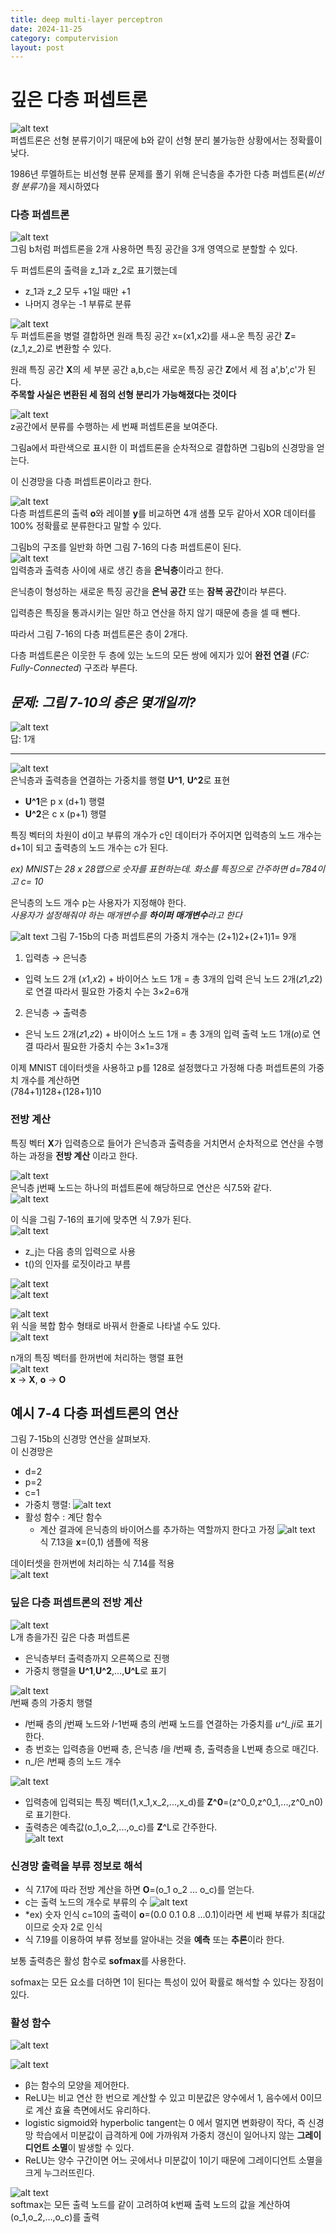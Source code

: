 ```yaml
---
title: deep multi-layer perceptron
date: 2024-11-25
category: computervision
layout: post
---
```

# 깊은 다층 퍼셉트론
![alt text](image-81.png)  
퍼셉트론은 선형 분류기이기 때문에 b와 같이 선형 분리 불가능한 상황에서는 정확률이 낮다.  

1986년 루멜하트는 비선형 분류 문제를 풀기 위해 은닉층을 추가한 다층 퍼셉트론(*비선형 분류기*)을 제시하였다

### 다층 퍼셉트론 
![alt text](image-82.png)  
그림 b처럼 퍼셉트론을 2개 사용하면 특징 공간을 3개 영역으로 분할할 수 있다.  

두 퍼셉트론의 출력을 z_1과 z_2로 표기했는데
- z_1과 z_2 모두 +1일 때만 +1 
- 나머지 경우는 -1 부류로 분류

![alt text](image-83.png)  
두 퍼셉트론을 병렬 결합하면 원래 특징 공간 x=(x1,x2)를 새ㅗ운 특징 공간 **Z**=(z_1,z_2)로 변환할 수 있다.  

원래 특징 공간 **X**의 세 부분 공간 a,b,c는 새로운 특징 공간 **Z**에서 세 점 a',b',c'가 된다.  
**주목할 사실은 변환된 세 점의 선형 분리가 가능해졌다는 것이다**  

![alt text](image-84.png)  
z공간에서 분류를 수행하는 세 번째 퍼셉트론을 보여준다.  

그림a에서 파란색으로 표시한 이 퍼셉트론을 순차적으로 결합하면 그림b의 신경망을 얻는다.  

이 신경망을 다층 퍼셉트론이라고 한다.  

![alt text](image-85.png)  
다층 퍼셉트론의 출력 **o**와 레이블 **y**를 비교하면 4개 샘플 모두 같아서 XOR 데이터를 100% 정확률로 분류한다고 말할 수 있다.  

그림b의 구조를 일반화 하면 그림 7-16의 다층 퍼셉트론이 된다.  
![alt text](image-86.png)  
입력층과 출력층 사이에 새로 생긴 층을 **은닉층**이라고 한다.  

은닉층이 형성하는 새로운 특징 공간을 **은닉 공간** 또는 **잠복 공간**이라 부른다.  

입력층은 특징을 통과시키는 일만 하고 연산을 하지 않기 때문에 층을 셀 때 뺀다.  

따라서 그림 7-16의 다층 퍼셉트론은 층이 2개다.  

다층 퍼셉트론은 이웃한 두 층에 있는 노드의 모든 쌍에 에지가 있어 **완전 연결** (*FC: Fully-Connected*) 구조라 부른다.

*문제: 그림 7-10의 층은 몇개일끼?*
--
![alt text](image-67.png)  
답: 1개

<hr>  

![alt text](image-87.png)  
은닉층과 출력층을 연결하는 가중치를 행렬 **U^1**, **U^2**로 표현  

- **U^1**은 p x (d+1) 행렬  
- **U^2**은 c x (p+1) 행렬  

특징 벡터의 차원이 d이고 부류의 개수가 c인 데이터가 주어지면 입력층의 노드 개수는 d+1이 되고 출력층의 노드 개수는 c가 된다.  

*ex) MNIST는 28 x 28맵으로 숫자를 표현하는데. 화소를 특징으로 간주하면 d=784이고 c= 10*  

은닉층의 노드 개수 p는 사용자가 지정해야 한다.  
*사용자가 설정해줘야 하는 매개변수를 **하이퍼 매개변수**라고 한다*  

![alt text](image-84.png)
그림 7-15b의 다층 퍼셉트론의 가중치 개수는 (2+1)2+(2+1)1= 9개

1. 입력층 → 은닉층
- 입력 노드 2개 (𝑥1,𝑥2) + 바이어스 노드 1개 = 총 3개의 입력
은닉 노드 2개(𝑧1,𝑧2)로 연결
따라서 필요한 가중치 수는 3×2=6개
2. 은닉층 → 출력층
- 은닉 노드 2개(𝑧1,𝑧2) + 바이어스 노드 1개 = 총 3개의 입력
출력 노드 1개(𝑜)로 연결
따라서 필요한 가중치 수는 
3×1=3개

이제 MNIST 데이터셋을 사용하고 p를 128로 설정했다고 가정해 다층 퍼셉트론의 가중치 개수를 계산하면  
(784+1)128+(128+1)10  

### 전방 계산  
특징 벡터 **X**가 입력층으로 들어가 은닉층과 출력층을 거치면서 순차적으로 연산을 수행하는 과정을 **전방 계산** 이라고 한다.  

![alt text](image-86.png)  
은닉층 j번째 노드는 하나의 퍼셉트론에 해당하므로 연산은 식7.5와 같다.  
![alt text](image-69.png)  

이 식을 그림 7-16의 표기에 맞추면 식 7.9가 된다.  
![alt text](image-88.png)  
- z_j는 다음 층의 입력으로 사용
- t()의 인자를 로짓이라고 부름

![alt text](image-89.png)  
![alt text](image-90.png)  

![alt text](image-91.png)  
위 식을 복합 함수 형태로 바꿔서 한줄로 나타낼 수도 있다.  
![alt text](image-92.png)  

n개의 특징 벡터를 한꺼번에 처리하는 행렬 표현  
![alt text](image-93.png)  
**x** -> **X**, **o** -> **O**

예시 7-4 다층 퍼셉트론의 연산
--
그림 7-15b의 신경망 연산을 살펴보자.  
이 신경망은
- d=2
- p=2
- c=1
- 가중치 행렬: ![alt text](image-94.png)  
- 활성 함수 : 계단 함수
    - 계산 결과에 은닉층의 바이어스를 추가하는 역할까지 한다고 가정
![alt text](image-95.png)  
식 7.13을 **x**=(0,1) 샘플에 적용

데이터셋을 한꺼번에 처리하는 식 7.14를 적용  
![alt text](image-96.png)  

### 딮은 다층 퍼셉트론의 전방 계산
![alt text](image-97.png)  
L개 층을가진 깊은 다층 퍼셉트론  

- 은닉층부터 출력층까지 오른쪽으로 진행  
- 가중치 행렬을 **U^1**,**U^2**,...,**U^L**로 표기  

![alt text](image-98.png)  
*l*번째 층의 가중치 행렬  

- *l*번째 층의 *j*번째 노드와 *l*-1번째 층의 *i*번째 노드를 연결하는 가중치를 *u^l_ji*로 표기한다.  
- 층 번호는 입력층을 0번째 층, 은닉층 *l*을 *l*번째 층, 출력층을 L번째 층으로 매긴다.  
- n_*l*은 *l*번째 층의 노드 개수  

![alt text](image-99.png)  
- 입력층에 입력되는 특징 벡터(1,x_1,x_2,...,x_d)를 **Z^0**=(z^0_0,z^0_1,...,z^0_n0)로 표기한다.  
- 출력층은 예측값(o_1,o_2,...,o_c)를 **Z**^L로 간주한다.  
![alt text](image-100.png)  

### 신경망 출력을 부류 정보로 해석
- 식 7.17에 따라 전방 계산을 하면 **O**=(o_1 o_2 ... o_c)를 얻는다.  
- c는 출력 노드의 개수로 부류의 수
![alt text](image-101.png)  
- *ex) 숫자 인식 c=10의 출력이 **o**=(0.0 0.1 0.8 ...0.1)이라면 세 번째 부류가 최대값이므로 숫자 2로 인식  
- 식 7.19를 이용하여 부류 정보를 알아내는 것을 **예측** 또는 **추론**이라 한다.  

보통 출력층은 활성 함수로 **sofmax**를 사용한다.  

sofmax는 모든 요소를 더하면 1이 된다는 특성이 있어 확률로 해석할 수 있다는 장점이 있다.  

### 활성 함수
![alt text](image-102.png)  

![alt text](image-103.png)

- β는 함수의 모양을 제어한다.  
- ReLU는 비교 연산 한 번으로 계산할 수 있고 미분값은 양수에서 1, 음수에서 0이므로 계산 효율 측면에서도 유리하다.  
- logistic sigmoid와 hyperbolic tangent는 0 에서 멀지면 변화량이 작다, 즉 신경망 학습에서 미분값이 급격하게 0에 가까워져 가중치 갱신이 일어나지 않는 **그레이디언트 소멸**이 발생할 수 있다.  
- ReLU는 양수 구간이면 어느 곳에서나 미분값이 1이기 때문에 그레이디언트 소멸을 크게 누그러뜨린다.  

![alt text](image-104.png)  
softmax는 모든 출력 노드를 같이 고려하여 k번째 출력 노드의 값을 계산하여 (o_1,o_2,...,o_c)를 출력  
